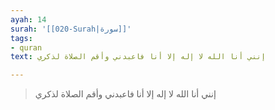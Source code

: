 ```yaml
---
ayah: 14
surah: '[[020-Surah|سورة]]'
tags:
- quran
text: إنني أنا الله لا إله إلا أنا فاعبدني وأقم الصلاة لذكري

---
```

> إنني أنا الله لا إله إلا أنا فاعبدني وأقم الصلاة لذكري
